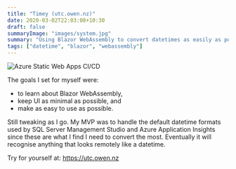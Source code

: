 ```yaml
---
title: "Timey (utc.owen.nz)"
date: 2020-03-02T22:03:08+10:30
draft: false
summaryImage: "images/system.jpg"
summary: "Using Blazor WebAssembly to convert datetimes as easily as possible."
tags: ["datetime", "blazor", "webassembly"]
---
```


![Azure Static Web Apps CI/CD](https://github.com/fordprefect480/timey/workflows/Azure%20Static%20Web%20Apps%20CI/CD/badge.svg)

The goals I set for myself were:
* to learn about Blazor WebAssembly, 
* keep UI as minimal as possible, and
* make as easy to use as possible.

Still tweaking as I go. My MVP was to handle the default datetime formats used by SQL Server Management Studio and Azure Application Insights since these are what I find I need to convert the most. Eventually it will recognise anything that looks remotely like a datetime.

Try for yourself at: https://utc.owen.nz
